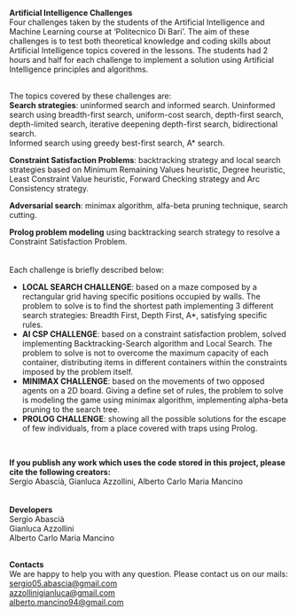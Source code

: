 **Artificial Intelligence Challenges** </br>
Four challenges taken by the students of the Artificial Intelligence and Machine Learning course at ‘Politecnico Di Bari’. 
The aim of these challenges is to test both theoretical knowledge and coding skills about Artificial Intelligence topics covered in the lessons. 
The students had 2 hours and half for each challenge to implement a solution using Artificial Intelligence principles and algorithms. <br/>
<br/>

The topics covered by these challenges are:<br/>
**Search strategies**: uninformed search and informed search.
Uninformed search using breadth-first search, uniform-cost search, depth-first search, depth-limited search, iterative deepening depth-first search, bidirectional search.  
Informed search using greedy best-first search, A* search.

**Constraint Satisfaction Problems**: backtracking strategy and local search strategies based on Minimum Remaining Values heuristic, Degree heuristic, Least Constraint Value heuristic, Forward Checking strategy and Arc Consistency strategy.

**Adversarial search**: minimax algorithm, alfa-beta pruning technique, search cutting.

**Prolog problem modeling** using backtracking search strategy to resolve a Constraint Satisfaction Problem. <br/>
<br/>
<br/>
Each challenge is briefly described below:
- **LOCAL SEARCH CHALLENGE**: based on a maze composed by a rectangular grid having specific positions occupied by walls. The problem to solve is to find the shortest path implementing 3 different search strategies: Breadth First, Depth First, A*, satisfying specific rules.
- **AI CSP CHALLENGE**: based on a constraint satisfaction problem, solved implementing Backtracking-Search algorithm and Local Search. The problem to solve is not to overcome the maximum capacity of each container, distributing items in different containers within the constraints imposed by the problem itself.
- **MINIMAX CHALLENGE**: based on the movements of two opposed agents on a 2D board. Giving a define set of rules, the problem to solve is modeling the game using minimax algorithm, implementing alpha-beta pruning to the search tree.
- **PROLOG CHALLENGE**: showing all the possible solutions for the escape of few individuals, from a place covered with traps using Prolog.
<br/>

**If you publish any work which uses the code stored in this project, please cite the following creators:** <br/>
Sergio Abascià, Gianluca Azzollini, Alberto Carlo  Maria Mancino <br/>
<br/>
<br/>
**Developers** <br/>
Sergio Abascià  <br/>
Gianluca Azzollini <br/>
Alberto Carlo Maria Mancino <br/>
<br/>

**Contacts** <br/>
We are happy to help you with any question. Please contact us on our mails: <br/>
sergio05.abascia@gmail.com <br/>
azzollinigianluca@gmail.com <br/>
alberto.mancino94@gmail.com <br/>
<br/>

